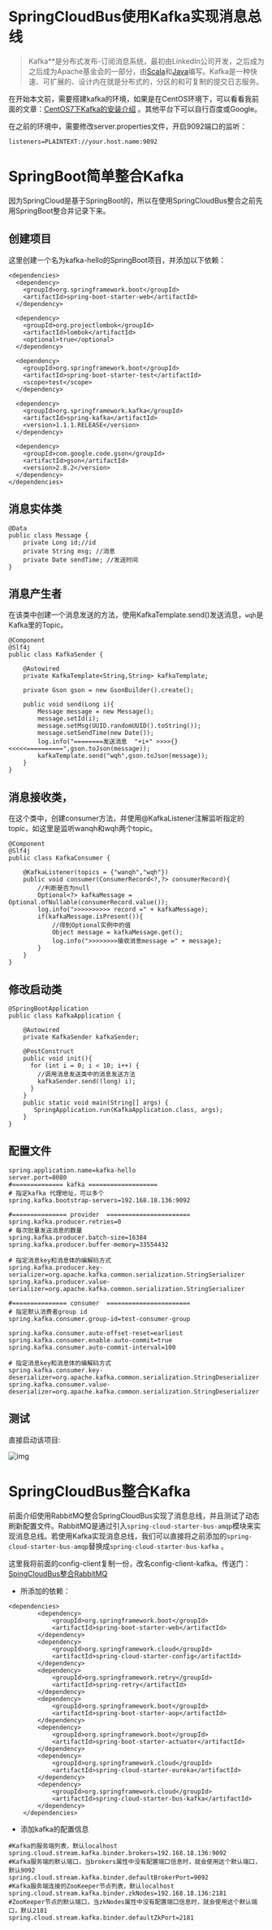 # SpringCloudBus使用Kafka实现消息总线

> Kafka**是分布式发布-订阅消息系统，最初由LinkedIn公司开发，之后成为之后成为Apache基金会的一部分，由[Scala](https://baike.baidu.com/item/Scala)和[Java](https://baike.baidu.com/item/Java/85979)编写。Kafka是一种快速、可扩展的、设计内在就是分布式的，分区的和可复制的提交日志服务。

在开始本文前，需要搭建kafka的环境，如果是在CentOS环境下，可以看看我前面的文章：[CentOS7下Kafka的安装介绍](http://www.wanqhblog.top/2018/01/25/CentOS-Kafka/) 。其他平台下可以自行百度或Google。

在之前的环境中，需要修改server.properties文件，开启9092端口的监听：

```
listeners=PLAINTEXT://your.host.name:9092
```

# SpringBoot简单整合Kafka

因为SpringCloud是基于SpringBoot的，所以在使用SpringCloudBus整合之前先用SpringBoot整合并记录下来。

## 创建项目

这里创建一个名为kafka-hello的SpringBoot项目，并添加以下依赖：

```
<dependencies>
  <dependency>
    <groupId>org.springframework.boot</groupId>
    <artifactId>spring-boot-starter-web</artifactId>
  </dependency>

  <dependency>
    <groupId>org.projectlombok</groupId>
    <artifactId>lombok</artifactId>
    <optional>true</optional>
  </dependency>

  <dependency>
    <groupId>org.springframework.boot</groupId>
    <artifactId>spring-boot-starter-test</artifactId>
    <scope>test</scope>
  </dependency>

  <dependency>
    <groupId>org.springframework.kafka</groupId>
    <artifactId>spring-kafka</artifactId>
    <version>1.1.1.RELEASE</version>
  </dependency>

  <dependency>
    <groupId>com.google.code.gson</groupId>
    <artifactId>gson</artifactId>
    <version>2.8.2</version>
  </dependency>
</dependencies>
```

## 消息实体类

```
@Data
public class Message {
    private Long id;//id
    private String msg; //消息
    private Date sendTime; //发送时间
}

```

## 消息产生者

在该类中创建一个消息发送的方法，使用KafkaTemplate.send()发送消息，`wqh`是Kafka里的Topic。

```
@Component
@Slf4j
public class KafkaSender {

    @Autowired
    private KafkaTemplate<String,String> kafkaTemplate;

    private Gson gson = new GsonBuilder().create();

    public void send(Long i){
        Message message = new Message();
        message.setId(i);
        message.setMsg(UUID.randomUUID().toString());
        message.setSendTime(new Date());
        log.info("========发送消息  "+i+" >>>>{}<<<<<==========",gson.toJson(message));
        kafkaTemplate.send("wqh",gson.toJson(message));
    }
}
```

## 消息接收类，

在这个类中，创建consumer方法，并使用@KafkaListener注解监听指定的topic，如这里是监听wanqh和wqh两个topic。

```
@Component
@Slf4j
public class KafkaConsumer {

    @KafkaListener(topics = {"wanqh","wqh"})
    public void consumer(ConsumerRecord<?,?> consumerRecord){
        //判断是否为null
        Optional<?> kafkaMessage = Optional.ofNullable(consumerRecord.value());
        log.info(">>>>>>>>>> record =" + kafkaMessage);
        if(kafkaMessage.isPresent()){
            //得到Optional实例中的值
            Object message = kafkaMessage.get();
            log.info(">>>>>>>>接收消息message =" + message);
        }
    }
}
```

## 修改启动类

```
@SpringBootApplication
public class KafkaApplication {

    @Autowired
    private KafkaSender kafkaSender;

    @PostConstruct
    public void init(){
      for (int i = 0; i < 10; i++) {
        //调用消息发送类中的消息发送方法
        kafkaSender.send((long) i);
      }
    }
    public static void main(String[] args) {
       SpringApplication.run(KafkaApplication.class, args);
    }
}
```

## 配置文件

```
spring.application.name=kafka-hello
server.port=8080
#============== kafka ===================
# 指定kafka 代理地址，可以多个
spring.kafka.bootstrap-servers=192.168.18.136:9092

#=============== provider  =======================
spring.kafka.producer.retries=0
# 每次批量发送消息的数量
spring.kafka.producer.batch-size=16384
spring.kafka.producer.buffer-memory=33554432

# 指定消息key和消息体的编解码方式
spring.kafka.producer.key-serializer=org.apache.kafka.common.serialization.StringSerializer
spring.kafka.producer.value-serializer=org.apache.kafka.common.serialization.StringSerializer

#=============== consumer  =======================
# 指定默认消费者group id
spring.kafka.consumer.group-id=test-consumer-group

spring.kafka.consumer.auto-offset-reset=earliest
spring.kafka.consumer.enable-auto-commit=true
spring.kafka.consumer.auto-commit-interval=100

# 指定消息key和消息体的编解码方式
spring.kafka.consumer.key-deserializer=org.apache.kafka.common.serialization.StringDeserializer
spring.kafka.consumer.value-deserializer=org.apache.kafka.common.serialization.StringDeserializer
```

## 测试

直接启动该项目:

![img](https://segmentfault.com/img/remote/1460000013031493?w=1196&h=460)

# SpringCloudBus整合Kafka

前面介绍使用RabbitMQ整合SpringCloudBus实现了消息总线，并且测试了动态刷新配置文件。RabbitMQ是通过引入`spring-cloud-starter-bus-amqp`模块来实现消息总线。若使用Kafka实现消息总线，我们可以直接将之前添加的`spring-cloud-starter-bus-amqp`替换成`spring-cloud-starter-bus-kafka` 。

这里我将前面的config-client复制一份，改名config-client-kafka。传送门：[SpingCloudBus整合RabbitMQ](http://www.wanqhblog.top/2018/01/25/SpingCLoudBusRabbitMQ/)

- 所添加的依赖：

```
<dependencies>
        <dependency>
            <groupId>org.springframework.boot</groupId>
            <artifactId>spring-boot-starter-web</artifactId>
        </dependency>
        <dependency>
            <groupId>org.springframework.cloud</groupId>
            <artifactId>spring-cloud-starter-config</artifactId>
        </dependency>
        <dependency>
            <groupId>org.springframework.retry</groupId>
            <artifactId>spring-retry</artifactId>
        </dependency>
        <dependency>
            <groupId>org.springframework.boot</groupId>
            <artifactId>spring-boot-starter-aop</artifactId>
        </dependency>
        <dependency>
            <groupId>org.springframework.boot</groupId>
            <artifactId>spring-boot-starter-actuator</artifactId>
        </dependency>
        <dependency>
            <groupId>org.springframework.cloud</groupId>
            <artifactId>spring-cloud-starter-eureka</artifactId>
        </dependency>
        <dependency>
            <groupId>org.springframework.cloud</groupId>
            <artifactId>spring-cloud-starter-bus-kafka</artifactId>
        </dependency>
    </dependencies>
```

- 添加kafka的配置信息

```
#Kafka的服务端列表，默认localhost
spring.cloud.stream.kafka.binder.brokers=192.168.18.136:9092
#Kafka服务端的默认端口，当brokers属性中没有配置端口信息时，就会使用这个默认端口，默认9092
spring.cloud.stream.kafka.binder.defaultBrokerPort=9092
#Kafka服务端连接的ZooKeeper节点列表，默认localhost
spring.cloud.stream.kafka.binder.zkNodes=192.168.18.136:2181
#ZooKeeper节点的默认端口，当zkNodes属性中没有配置端口信息时，就会使用这个默认端口，默认2181
spring.cloud.stream.kafka.binder.defaultZkPort=2181
```